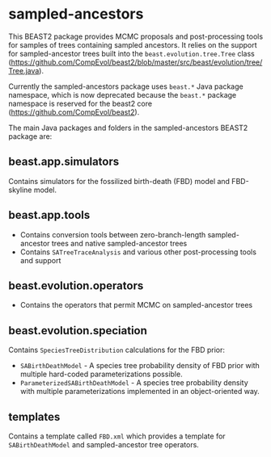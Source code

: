 sampled-ancestors
=================

This BEAST2 package provides MCMC proposals and post-processing tools for samples of trees containing sampled ancestors. 
It relies on the support for sampled-ancestor trees built into the `beast.evolution.tree.Tree` class (https://github.com/CompEvol/beast2/blob/master/src/beast/evolution/tree/Tree.java).

Currently the sampled-ancestors package uses `beast.*` Java package namespace, which is now deprecated because the `beast.*` package namespace is reserved for the beast2 core (https://github.com/CompEvol/beast2).

The main Java packages and folders in the sampled-ancestors BEAST2 package are: 

beast.app.simulators
--------------------

Contains simulators for the fossilized birth-death (FBD) model and FBD-skyline model.

beast.app.tools
---------------

* Contains conversion tools between zero-branch-length sampled-ancestor trees and native sampled-ancestor trees
* Contains `SATreeTraceAnalysis` and various other post-processing tools and support
		
beast.evolution.operators
-------------------------
		
* Contains the operators that permit MCMC on sampled-ancestor trees

beast.evolution.speciation
--------------------------

Contains `SpeciesTreeDistribution` calculations for the FBD prior:

* `SABirthDeathModel` - A species tree probability density of FBD prior with multiple hard-coded parameterizations possible. 
* `ParameterizedSABirthDeathModel` -  A species tree probability density with multiple parameterizations implemented in an object-oriented way.

templates
---------

Contains a template called `FBD.xml` which provides a template for `SABirthDeathModel` and sampled-ancestor tree operators.
